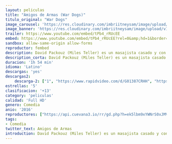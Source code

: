 ```yaml
---
layout: peliculas
title: "Amigos de Armas (War Dogs)"
titulo_original: "War Dogs"
image_carousel: 'https://res.cloudinary.com/imbriitneysam/image/upload/v1544226358/amigos-poster-min.jpg'
image_banner: 'https://res.cloudinary.com/imbriitneysam/image/upload/v1544226358/amigos-banner-min.jpg'
trailer: https://www.youtube.com/embed/tPb4_rRUcEE
embed: https://www.youtube.com/embed/tPb4_rRUcEE?rel=0&amp;hd=1&border=0&wmode=opaque&enablejsapi=1&modestbranding=1&controls=1&showinfo=1
sandbox: allow-same-origin allow-forms
reproductor: fembed
description: David Packouz (Miles Teller) es un masajista casado y con un bebe en camino, que a duras penas se gana la vida. Un día se reencuentra con Efraim Diveroli (Jonah Hill), una vieja amistad de la infancia, que le muestra que ha sido de su vida últimamente en el negocio del tráfico de armas durante la guerra en Irak. Efraim al sentirse contento con el regreso de su amigo, lo incluyen en el negocio que levantará su economía a pesar de los riesgos de mentirle a su esposa, hacer procedimientos ilegales y viajar a la misma guerra para conseguir sus objetivos.
description_corta: David Packouz (Miles Teller) es un masajista casado y con un bebe en camino, que a duras penas se gana la vida. Un día se reencuentra con Efraim Diveroli (Jonah Hill), una vieja amistad de la infancia, que le muestra que ha sido de su...
duracion: '1h 54 min'
idioma: 'Latino'
descargas: 'yes'
descargas2:
    descarga-2: ["1", "https://www.rapidvideo.com/d/G01387CRHH", "https://www.google.com/s2/favicons?domain=www.rapidvideo.com","RapidVideo","https://res.cloudinary.com/imbriitneysam/image/upload/v1541473684/mexico.png", "Latino", "Full HD"]
estrellas: '5'
clasificacion: '+13'
category: 'peliculas'
calidad: 'Full HD'
genero: Comedia
anio: '2016'
reproductores: ["https://api.cuevana3.io/rr/gd.php?h=ek5lbm9xYWNrS0xJMVp5b21KREk0dFBLbjVkaHhkRGdrOG1jbnBpUnhhS1YycWlJWnJpejI5eXRiSFY3cjdQbmtjeUVlSisydzhXMjBKbDdvYTJ1NTllU3FadVkyUT09"]
tags:
- Comedia
twitter_text: Amigos de Armas
introduction: David Packouz (Miles Teller) es un masajista casado y con un bebe en camino, que a duras penas se gana la vida. Un día se reencuentra con Efraim Diveroli (Jonah Hill), una vieja amistad de la infancia, que le muestra que ha sido de su..
---
```



 







